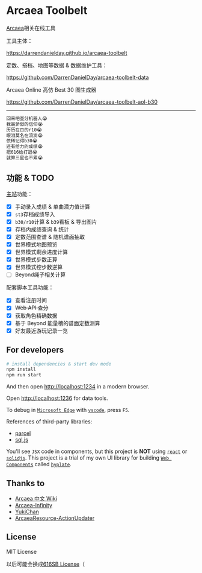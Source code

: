# Arcaea Toolbelt

[Arcaea](https://arcaea.lowiro.com/)相关在线工具

工具主体：

<https://darrendanielday.github.io/arcaea-toolbelt>

定数、搭档、地图等数据 & 数据维护工具：

<https://github.com/DarrenDanielDay/arcaea-toolbelt-data>

Arcaea Online 高仿 Best 30 图生成器

<https://github.com/DarrenDanielDay/arcaea-toolbelt-aol-b30>


---

```txt
回来吧查分机器人😭
我最骄傲的信仰😭
历历在目的r10😭
眼泪莫名在流淌😭
依稀记得b30😭
还有给力的成绩😭
把616给打退😭
就算三星也不累😭
```

## 功能 & TODO

[主站](https://darrendanielday.github.io/arcaea-toolbelt)功能：

- [x] 手动录入成绩 & 单曲潜力值计算
- [x] `st3`存档成绩导入
- [x] `b30/r10`计算 & `b39`看板 & 导出图片
- [x] 存档内成绩查询 & 统计
- [x] 定数范围查谱 & 随机谱面抽取
- [x] 世界模式地图预览
- [x] 世界模式剩余进度计算
- [x] 世界模式步数正算
- [x] 世界模式控步数逆算
- [ ] Beyond绳子相关计算

配套脚本工具功能：

- [x] 查看注册时间
- [x] ~~Web API 查分~~
- [x] 获取角色精确数据
- [x] 基于 Beyond 能量槽的谱面定数测算
- [x] 好友最近游玩记录一览

## For developers

```sh
# install dependencies & start dev mode
npm install
npm run start
```

And then open <http://localhost:1234> in a modern browser.

Open <http://localhost:1236> for data tools.

To debug in [`Microsoft Edge`](https://www.microsoft.com/edge) with [`vscode`](https://code.visualstudio.com), press `F5`.

References of third-party libraries:

- [parcel](https://parceljs.org/)
- [sql.js](https://sql.js.org)

You'll see `JSX` code in components, but this project is **NOT** using [`react`](https://react.dev) or [`solidjs`](https://www.solidjs.com). This project is a trial of my own UI library for building [`Web Components`](https://developer.mozilla.org/en-US/docs/Web/API/Web_components) called [`hyplate`](https://github.com/DarrenDanielDay/hyplate).

## Thanks to

- [Arcaea 中文 Wiki](https://wiki.arcaea.cn/)
- [Arcaea-Infinity](Arcaea-Infinity)
- [YukiChan](https://github.com/bsdayo/YukiChan/)
- [ArcaeaResource-ActionUpdater](https://github.com/MoYoez/ArcaeaResource-ActionUpdater)

## License

MIT License

以后可能会换成[616SB License](https://github.com/Arcaea-Infinity/616SBLicense)（

